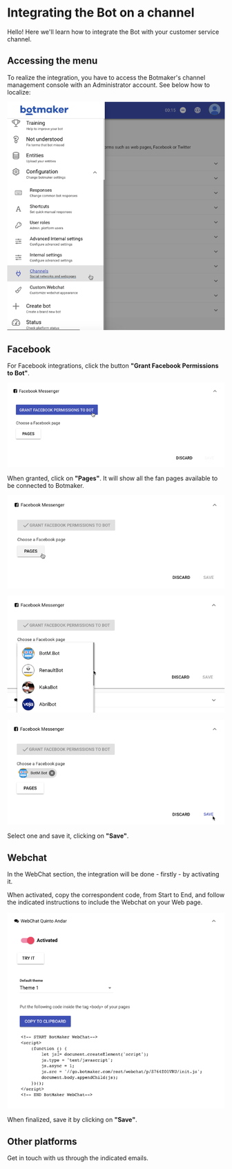 # Integrating the Bot on a channel

Hello! Here we'll learn how to integrate the Bot with your customer service channel.

## Accessing the menu
To realize the integration, you have to access the Botmaker's channel management console with an Administrator account. See below how to localize:

![ ](https://github.com/botmakeradmin/botmakeradmin.github.io/blob/master/docs/en/images/2018-08-17_16-50-35.png)

## Facebook
For Facebook integrations, click the button **"Grant Facebook Permissions to Bot"**.

![ ](https://github.com/botmakeradmin/botmakeradmin.github.io/blob/master/docs/en/images/2018-08-17_16-56-26.png)

When granted, click on **"Pages"**. It will show all the fan pages available to be connected to Botmaker.

![ ](https://github.com/botmakeradmin/botmakeradmin.github.io/blob/master/docs/en/images/2018-08-17_16-51-34.png)

![ ](https://github.com/botmakeradmin/botmakeradmin.github.io/blob/master/docs/en/images/2018-08-17_17-04-01.png)

![ ](https://github.com/botmakeradmin/botmakeradmin.github.io/blob/master/docs/en/images/2018-08-17_17-04-47.png)

Select one and save it, clicking on **"Save"**.

## Webchat
In the WebChat section, the integration will be done - firstly - by activating it.

When activated, copy the correspondent code, from Start to End, and follow the indicated instructions to include the Webchat on your Web page.

![ ](https://github.com/botmakeradmin/botmakeradmin.github.io/blob/master/docs/en/images/2018-08-17_17-05-21.png)

When finalized, save it by clicking on **"Save"**.

## Other platforms
Get in touch with us through the indicated emails.

